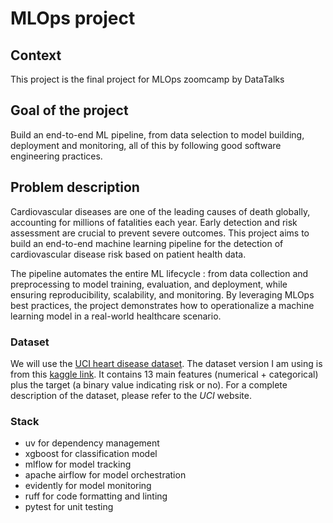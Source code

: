 # MLOps project

## Context
This project is the final project for MLOps zoomcamp by DataTalks

## Goal of the project
Build an end-to-end ML pipeline, from data selection to model building, deployment and monitoring, all of this by following good software engineering practices.

## Problem description
Cardiovascular diseases are one of the leading causes of death globally, accounting for millions of fatalities each year. Early detection and risk assessment are crucial to prevent severe outcomes. This project aims to build an end-to-end machine learning pipeline for the detection of cardiovascular disease risk based on patient health data.

The pipeline automates the entire ML lifecycle : from data collection and preprocessing to model training, evaluation, and deployment, while ensuring reproducibility, scalability, and monitoring. By leveraging MLOps best practices, the project demonstrates how to operationalize a machine learning model in a real-world healthcare scenario.

### Dataset
We will use the [UCI heart disease dataset](https://archive.ics.uci.edu/dataset/45/heart+disease). The dataset version I am using is from this [kaggle link](https://www.kaggle.com/datasets/johnsmith88/heart-disease-dataset?resource=download&select=heart.csv). It contains 13 main features (numerical + categorical) plus the target (a binary value indicating risk or no). For a complete description of the dataset, please refer to the *UCI* website.

### Stack
* uv for dependency management
* xgboost for classification model
* mlflow for model tracking
* apache airflow for model orchestration
* evidently for model monitoring
* ruff for code formatting and linting
* pytest for unit testing

